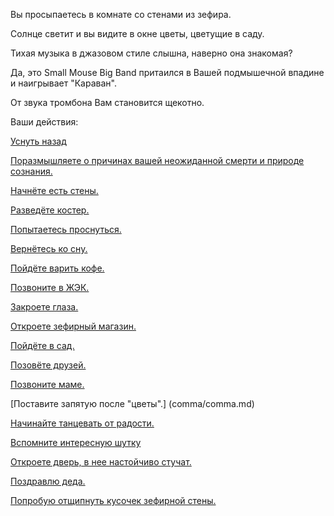 ﻿Вы просыпаетесь в комнате со стенами из зефира.

Солнце светит и вы видите в окне цветы, цветущие в саду.

Тихая музыка в джазовом стиле слышна, наверно она знакомая?

Да, это Small Mouse Big Band притаился в Вашей подмышечной впадине и наигрывает "Караван". 

От звука тромбона Вам становится щекотно.

Ваши действия:

[Уснуть назад](sleep/sleep.md)

[Поразмышляете о причинах вашей неожиданной смерти и природе сознания.](thinking-about/thinking.md)

[Начнёте есть стены.](eating-walls/eating-marshmallows.md)

[Разведёте костер.](light-fire/fire.md)

[Попытаетесь проснуться.](awaken/awaken.md)

[Вернётесь ко сну.](sleep/zefir.md)

[Пойдёте варить кофе.](awaken/stand-up/coffee/coffee.md)

[Позвоните в ЖЭК.](buildings-dep/buildings-dep.md)

[Закроете глаза.](close-eyes/close-eyes.md)

[Откроете зефирный магазин.](shop/shop.md)

[Пойдёте в сад.](garden/garden.md)

[Позовёте друзей.](invite-friends/invite.md)

[Позвоните маме.](call-mom/call-mom.md)

[Поставите запятую после "цветы".] (comma/comma.md)

[Начинайте танцевать от радости.](dance/dance.md)

[Вспомните интересную шутку](Holms-Watson/Holmes-Watson.md)

[Откроете дверь, в нее настойчиво стучат.](rat-rat/rat-rat.md)

[Поздравлю деда.](grandad/grandad.md)

[Попробую отщипнуть кусочек зефирной стены.](nip-off/nip-off.md)